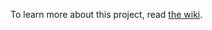 To learn more about this project, read [the wiki](https://gitlab.com/kazbek/full_text_search/wikis/home).